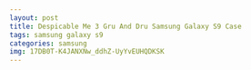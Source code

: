 ```yaml
---
layout: post
title: Despicable Me 3 Gru And Dru Samsung Galaxy S9 Case
tags: samsung galaxy s9
categories: samsung
img: 17DB0T-K4JANXNw_ddhZ-UyYvEUHQDKSK
---
```

